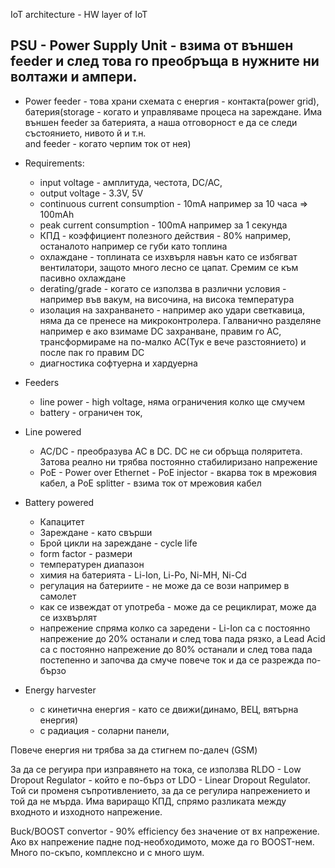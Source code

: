 IoT architecture - HW layer of IoT

## PSU - Power Supply Unit - взима от външен feeder и след това го преобръща в нужните ни волтажи и ампери.
- Power feeder - това храни схемата с енергия - контакта(power grid), батерия(storage - когато и управляваме процеса на зареждане. Има външен feeder за батерията, а наша отговорност е да се следи състоянието, нивото й и т.н.  
and feeder - когато черпим ток от нея)

- Requirements:
    - input voltage - амплитуда, честота, DC/AC, 
    - output voltage - 3.3V, 5V
    - continuous current consumption - 10mA например за 10 часа => 100mAh
    - peak current consumption - 100mA например за 1 секунда
    - КПД - коэффициент полезного действия - 80% например, останалото например се губи като топлина
    - охлаждане - топлината се изхвърля навън като се избягват вентилатори, защото много лесно се цапат. Сремим се към пасивно охлаждане
    - derating/grade - когато се използва в различни условия - например във вакум, на височина, на висока температура
    - изолация на захранването - например ако удари светкавица, няма да се пренесе на микроконтролера. Галванично разделяне например е ако взимаме DC захранване, правим го AC, трансформираме на по-малко AC(Тук е вече разстоянието) и после пак го правим DC
    - диагностика софтуерна и хардуерна

- Feeders
    - line power - high voltage, няма ограничения колко ще смучем
    - battery - ограничен ток, 

- Line powered
    - AC/DC - преобразува AC в DC. DC не си обръща поляритета. Затова реално ни трябва постоянно стабилиризано напрежение
    - PoE - Power over Ethernet - PoE injector - вкарва ток в мрежовия кабел, а PoE splitter - взима ток от мрежовия кабел

- Battery powered
    - Капацитет
    - Зареждане - като свърши
    - Брой цикли на зареждане - cycle life
    - form factor - размери
    - температурен диапазон
    - химия на батерията - Li-Ion, Li-Po, Ni-MH, Ni-Cd
    - регулация на батериите - не може да се вози например в самолет
    - как се извеждат от употреба - може да се рециклират, може да се изхвърлят
    - напрежение спряма колко са заредени - Li-Ion са с постоянно напрежение до 20% останали и след това пада рязко, а Lead Acid са с постоянно напрежение до 80% останали и след това пада постепенно и започва да смуче повече ток и да се разрежда по-бързо

- Energy harvester
    - с кинетична енергия - като се движи(динамо, ВЕЦ, вятърна енергия)
    - с радиация - соларни панели, 

Повече енергия ни трябва за да стигнем по-далеч (GSM)

За да се регуира при изправянето на тока, се използва RLDO - Low Dropout Regulator - който е по-бърз от LDO - Linear Dropout Regulator. Той си променя съпротивлението, за да се регулира напрежението и той да не мърда. Има вариращо КПД, спрямо разликата между входното и изходното напрежение.


Buck/BOOST convertor - 90% efficiency без значение от вх напрежение. Ако вх напрежение падне под-необходимото, може да го BOOST-нем. Много по-скъпо, комплексно и с много шум.
